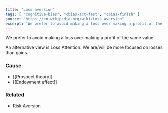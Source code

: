 ```yaml
---
title: "Loss aversion"
tags: [ "cognitive-bias", "cbias-act-fast", "cbias-finish" ]
source: "https://en.wikipedia.org/wiki/Loss_aversion"
excerpt: "We prefer to avoid making a loss over making a profit of the same value."
---
```


We prefer to avoid making a loss over making a profit of the same value.

An alternative view is Loss Attention. We are/will be more focused on losses than gains.

### Cause

- [[Prospect theory]]
- [[Endowment effect]]

### Related

- Risk Aversion
